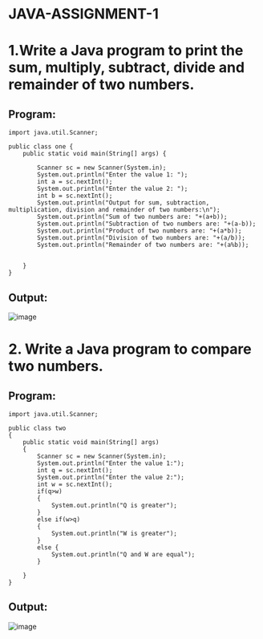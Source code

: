 # JAVA-ASSIGNMENT-1
# 1.Write a Java program to print the sum, multiply, subtract, divide and remainder of two numbers.
## Program:
```
import java.util.Scanner;

public class one {
    public static void main(String[] args) {

        Scanner sc = new Scanner(System.in);
        System.out.println("Enter the value 1: ");
        int a = sc.nextInt();
        System.out.println("Enter the value 2: ");
        int b = sc.nextInt();
        System.out.println("Output for sum, subtraction, multiplication, division and remainder of two numbers:\n");
        System.out.println("Sum of two numbers are: "+(a+b));
        System.out.println("Subtraction of two numbers are: "+(a-b));
        System.out.println("Product of two numbers are: "+(a*b));
        System.out.println("Division of two numbers are: "+(a/b));
        System.out.println("Remainder of two numbers are: "+(a%b));


    }
}
```
## Output:
![image](https://user-images.githubusercontent.com/93434149/224461653-0131c3b5-6bcc-42aa-a3a2-df01934c80e8.png)

# 2. Write a Java program to compare two numbers.
## Program:
```
import java.util.Scanner;

public class two
{
    public static void main(String[] args)
    {
        Scanner sc = new Scanner(System.in);
        System.out.println("Enter the value 1:");
        int q = sc.nextInt();
        System.out.println("Enter the value 2:");
        int w = sc.nextInt();
        if(q>w)
        {
            System.out.println("Q is greater");
        }
        else if(w>q)
        {
            System.out.println("W is greater");
        }
        else {
            System.out.println("Q and W are equal");
        }

    }
}

```
## Output:
![image](https://user-images.githubusercontent.com/93434149/224462104-d4fdea99-f3d9-4092-ada4-eb31326520c7.png)

